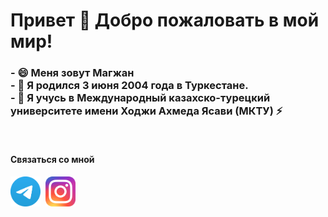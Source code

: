<h1>Привет 👋 Добро пожаловать в мой мир!</h1>

<h3>- 😄 Меня зовут Магжан <br>
- 🌱 Я родился 3 июня 2004 года в Туркестане. <br> 
- 🔭 Я учусь в Международный казахско-турецкий университете имени Ходжи Ахмеда Ясави (МКТУ) ⚡ <br>
</h3>
<br>

<h4>Связаться со мной</h4>
<a href="https://t.me/magzhanabdilla"><img src="./assets/telegram.svg" width="48"></a>&nbsp;
<a href="https://www.instagram.com/m.abdi901_/"><img src="./assets/instagram.svg" width="48"></a>


